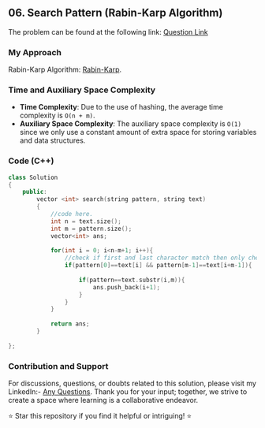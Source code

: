 ## 06. Search Pattern (Rabin-Karp Algorithm)
The problem can be found at the following link: [Question Link](https://www.geeksforgeeks.org/problems/search-pattern-rabin-karp-algorithm--141631/1)

### My Approach
 Rabin-Karp Algorithm: [Rabin-Karp](https://www.programiz.com/dsa/rabin-karp-algorithm).

### Time and Auxiliary Space Complexity

- **Time Complexity**:  Due to the use of hashing, the average time complexity is `O(n + m)`.
- **Auxiliary Space Complexity**: The auxiliary space complexity is `O(1)` since we only use a constant amount of extra space for storing variables and data structures.

### Code (C++)

```cpp
class Solution 
{ 
    public: 
        vector <int> search(string pattern, string text) 
        { 
            //code here. 
            int n = text.size(); 
            int m = pattern.size(); 
            vector<int> ans; 
             
            for(int i = 0; i<n-m+1; i++){ 
                //check if first and last character match then only check whole string to reduce time complexity 
                if(pattern[0]==text[i] && pattern[m-1]==text[i+m-1]){ 
                     
                    if(pattern==text.substr(i,m)){ 
                        ans.push_back(i+1); 
                    } 
                } 
            } 
             
            return ans; 
        } 
      
}; 
```

### Contribution and Support

For discussions, questions, or doubts related to this solution, please visit my LinkedIn:- [Any Questions](https://www.linkedin.com/in/het-patel-8b110525a/). 
Thank you for your input; together, we strive to create a space where learning is a collaborative endeavor.

⭐ Star this repository if you find it helpful or intriguing! ⭐
